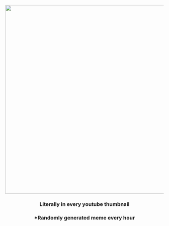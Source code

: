 <p align="center">
        <img src="https://i.redd.it/s76y2qu9r5k91.jpg" width="600" height="600">
        </p>
        <h3 align="center">Literally in every youtube thumbnail</h3>
        <h3 align="center">*Randomly generated meme every hour</h3>
    